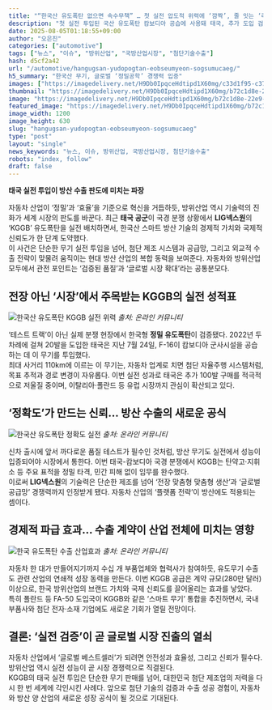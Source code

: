 ```yaml
---
title: "“한국산 유도폭탄 없으면 속수무책” … 첫 실전 압도적 위력에 ‘깜짝’, 줄 잇는 ‘러브콜’"
description: "첫 실전 투입된 국산 유도폭탄 캄보디아 공습에 사용돼 태국, 추가 도입 검토 중 ..."
date: 2025-08-05T01:18:55+09:00
author: "오은진"
categories: ["automotive"]
tags: ["뉴스", "이슈", "방위산업", "국방산업시장", "첨단기술수출"]
hash: d5cf2a42
url: "/automotive/hangugsan-yudopogtan-eobseumyeon-sogsumucaeg/"
h5_summary: "한국산 무기, 글로벌 ‘정밀공학’ 경쟁력 입증"
images: ["https://imagedelivery.net/H9Db0IpqceHdtipd1X60mg/c33d1f95-c378-402a-33c5-0cfae137fa00/public", "https://imagedelivery.net/H9Db0IpqceHdtipd1X60mg/54eb2c03-c467-4949-3285-42514126fe00/public", "https://imagedelivery.net/H9Db0IpqceHdtipd1X60mg/b4dc656c-8a18-4d96-d734-74b11a1bf900/public", "https://imagedelivery.net/H9Db0IpqceHdtipd1X60mg/b72c1d8e-22e9-41c5-978c-d64859fa8e00/public"]
thumbnail: "https://imagedelivery.net/H9Db0IpqceHdtipd1X60mg/b72c1d8e-22e9-41c5-978c-d64859fa8e00/public"
image: "https://imagedelivery.net/H9Db0IpqceHdtipd1X60mg/b72c1d8e-22e9-41c5-978c-d64859fa8e00/public"
featured_image: "https://imagedelivery.net/H9Db0IpqceHdtipd1X60mg/b72c1d8e-22e9-41c5-978c-d64859fa8e00/public"
image_width: 1200
image_height: 630
slug: "hangugsan-yudopogtan-eobseumyeon-sogsumucaeg"
type: "post"
layout: "single"
news_keywords: "뉴스, 이슈, 방위산업, 국방산업시장, 첨단기술수출"
robots: "index, follow"
draft: false
---
```


**태국 실전 투입이 방산 수출 판도에 미치는 파장**

  
자동차 산업이 ‘정밀’과 ‘효율’을 기준으로 혁신을 거듭하듯, 방위산업 역시 기술력의 진화가 세계 시장의 판도를 바꾼다. 최근 **태국 공군**이 국경 분쟁 상황에서 **LIG넥스원**의 ‘KGGB’ 유도폭탄을 실전 배치하면서, 한국산 스마트 방산 기술의 경제적 가치와 국제적 신뢰도가 한 단계 도약했다.  
이 사건은 단순한 무기 실전 투입을 넘어, 첨단 제조 시스템과 공급망, 그리고 외교적 수출 전략이 맞물려 움직이는 현대 방산 산업의 복합 동력을 보여준다. 자동차와 방위산업 모두에서 관전 포인트는 ‘검증된 품질’과 ‘글로벌 시장 확대’라는 공통분모다.

  
## 전장 아닌 ‘시장’에서 주목받는 KGGB의 실전 성적표

![한국산 유도폭탄 KGGB 실전 위력](https://imagedelivery.net/H9Db0IpqceHdtipd1X60mg/54eb2c03-c467-4949-3285-42514126fe00/public)
*출처: 온라인 커뮤니티*


‘테스트 트랙’이 아닌 실제 분쟁 현장에서 한국형 **정밀 유도폭탄**이 검증됐다. 2022년 두 차례에 걸쳐 20발을 도입한 태국은 지난 7월 24일, F-16이 캄보디아 군사시설을 공습하는 데 이 무기를 투입했다.  
최대 사거리 110km에 이르는 이 무기는, 자동차 업계로 치면 첨단 자율주행 시스템처럼, 목표 추적과 경로 변경이 자유롭다. 이번 실전 성과로 태국은 추가 100발 구매를 적극적으로 저울질 중이며, 이탈리아·폴란드 등 유럽 시장까지 관심이 확산되고 있다.

  
## ‘정확도’가 만드는 신뢰… 방산 수출의 새로운 공식

![한국산 유도폭탄 정확도 실전](https://imagedelivery.net/H9Db0IpqceHdtipd1X60mg/b4dc656c-8a18-4d96-d734-74b11a1bf900/public)
*출처: 온라인 커뮤니티*


신차 출시에 앞서 까다로운 품질 테스트가 필수인 것처럼, 방산 무기도 실전에서 성능이 입증되어야 시장에서 통한다. 이번 태국-캄보디아 국경 분쟁에서 KGGB는 탄약고·지휘소 등 주요 표적을 정밀 타격, 민간 피해 없이 임무를 완수했다.  
이로써 **LIG넥스원**의 기술력은 단순한 제조를 넘어 ‘전장 맞춤형 맞춤형 생산’과 ‘글로벌 공급망’ 경쟁력까지 인정받게 됐다. 자동차 산업의 ‘플랫폼 전략’이 방산에도 적용되는 셈이다.

  
## 경제적 파급 효과… 수출 계약이 산업 전체에 미치는 영향

![한국 유도폭탄 수출 산업효과](https://imagedelivery.net/H9Db0IpqceHdtipd1X60mg/c33d1f95-c378-402a-33c5-0cfae137fa00/public)
*출처: 온라인 커뮤니티*


자동차 한 대가 만들어지기까지 수십 개 부품업체와 협력사가 참여하듯, 유도무기 수출도 관련 산업의 연쇄적 성장 동력을 만든다. 이번 KGGB 공급은 계약 규모(280만 달러) 이상으로, 한국 방위산업의 브랜드 가치와 국제 신뢰도를 끌어올리는 효과를 낳았다.  
특히 폴란드 등 FA-50 도입국이 KGGB와 같은 ‘스마트 무기’ 통합을 추진하면서, 국내 부품사와 첨단 전자·소재 기업에도 새로운 기회가 열릴 전망이다.

  
## 결론: ‘실전 검증’이 곧 글로벌 시장 진출의 열쇠

자동차 산업에서 ‘글로벌 베스트셀러’가 되려면 안전성과 효율성, 그리고 신뢰가 필수다. 방위산업 역시 실전 성능이 곧 시장 경쟁력으로 직결된다.  
KGGB의 태국 실전 투입은 단순한 무기 판매를 넘어, 대한민국 첨단 제조업의 저력을 다시 한 번 세계에 각인시킨 사례다. 앞으로 첨단 기술의 검증과 수출 성공 경험이, 자동차와 방산 양 산업의 새로운 성장 공식이 될 것으로 기대된다.
